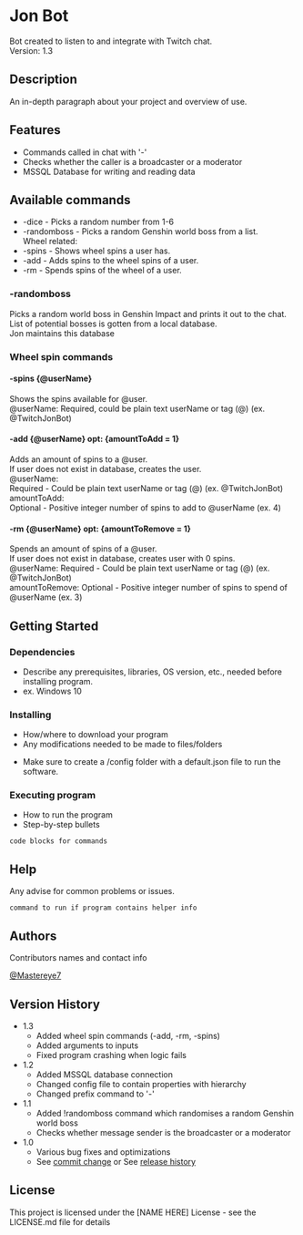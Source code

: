 # Jon Bot

Bot created to listen to and integrate with Twitch chat.\
Version: 1.3

## Description

An in-depth paragraph about your project and overview of use.

## Features

- Commands called in chat with '-'
- Checks whether the caller is a broadcaster or a moderator
- MSSQL Database for writing and reading data

## Available commands

* -dice - Picks a random number from 1-6
* -randomboss - Picks a random Genshin world boss from a list.\
Wheel related: 
* -spins - Shows wheel spins a user has.
* -add - Adds spins to the wheel spins of a user.
* -rm - Spends spins of the wheel of a user.

### -randomboss
Picks a random world boss in Genshin Impact and prints it out to the chat.
List of potential bosses is gotten from a local database.\
Jon maintains this database

### Wheel spin commands
#### -spins {@userName}
Shows the spins available for @user.\
@userName: Required, could be plain text userName or tag (@) (ex. @TwitchJonBot)

#### -add {@userName} opt: {amountToAdd = 1}
Adds an amount of spins to a @user.\
If user does not exist in database, creates the user.\
@userName:\
    Required - Could be plain text userName or tag (@) (ex. @TwitchJonBot)\
amountToAdd:\
    Optional - Positive integer number of spins to add to @userName (ex. 4)

#### -rm {@userName} opt: {amountToRemove = 1}
Spends an amount of spins of a @user.\
If user does not exist in database, creates user with 0 spins.\
@userName: Required - Could be plain text userName or tag (@) (ex. @TwitchJonBot)\
amountToRemove: Optional - Positive integer number of spins to spend of @userName (ex. 3)

## Getting Started

### Dependencies

* Describe any prerequisites, libraries, OS version, etc., needed before installing program.
* ex. Windows 10

### Installing

* How/where to download your program
* Any modifications needed to be made to files/folders

- Make sure to create a /config folder with a default.json file to run the software.

### Executing program

* How to run the program
* Step-by-step bullets
```
code blocks for commands
```

## Help

Any advise for common problems or issues.
```
command to run if program contains helper info
```

## Authors

Contributors names and contact info

[@Mastereye7](https://twitter.com/Mastereye7)

## Version History

* 1.3
    * Added wheel spin commands (-add, -rm, -spins)
    * Added arguments to inputs
    * Fixed program crashing when logic fails
* 1.2
    * Added MSSQL database connection
    * Changed config file to contain properties with hierarchy
    * Changed prefix command to '-'
* 1.1
    * Added !randomboss command which randomises a random Genshin world boss
    * Checks whether message sender is the broadcaster or a moderator
* 1.0
    * Various bug fixes and optimizations
    * See [commit change]() or See [release history]()

## License

This project is licensed under the [NAME HERE] License - see the LICENSE.md file for details
